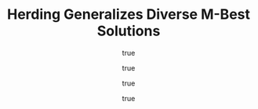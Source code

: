 ---
arxiv: 1611.04353
author:
- family: Ozkan
  given: Ece
- family: Roig
  given: Gemma
- family: Goksel
  given: Orcun
- family: Boix
  given: Xavier
keyname: ozkan16a
layout: refuses
section: pre
title: Herding Generalizes Diverse M-Best Solutions
---